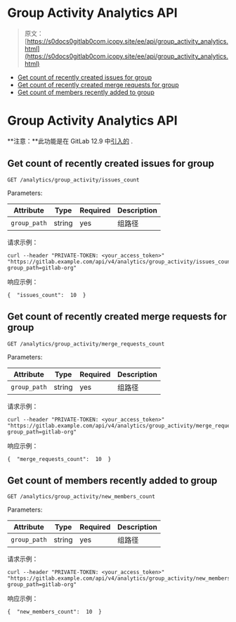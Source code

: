 # Group Activity Analytics API

> 原文：[https://s0docs0gitlab0com.icopy.site/ee/api/group_activity_analytics.html](https://s0docs0gitlab0com.icopy.site/ee/api/group_activity_analytics.html)

*   [Get count of recently created issues for group](#get-count-of-recently-created-issues-for-group)
*   [Get count of recently created merge requests for group](#get-count-of-recently-created-merge-requests-for-group)
*   [Get count of members recently added to group](#get-count-of-members-recently-added-to-group)

# Group Activity Analytics API[](#group-activity-analytics-api "Permalink")

**注意：**此功能是在 GitLab 12.9 中[引入的](https://gitlab.com/gitlab-org/gitlab/-/merge_requests/26460) .

## Get count of recently created issues for group[](#get-count-of-recently-created-issues-for-group "Permalink")

```
GET /analytics/group_activity/issues_count 
```

Parameters:

| Attribute | Type | Required | Description |
| --- | --- | --- | --- |
| `group_path` | string | yes | 组路径 |

请求示例：

```
curl --header "PRIVATE-TOKEN: <your_access_token>" "https://gitlab.example.com/api/v4/analytics/group_activity/issues_count?group_path=gitlab-org" 
```

响应示例：

```
{  "issues_count":  10  } 
```

## Get count of recently created merge requests for group[](#get-count-of-recently-created-merge-requests-for-group "Permalink")

```
GET /analytics/group_activity/merge_requests_count 
```

Parameters:

| Attribute | Type | Required | Description |
| --- | --- | --- | --- |
| `group_path` | string | yes | 组路径 |

请求示例：

```
curl --header "PRIVATE-TOKEN: <your_access_token>" "https://gitlab.example.com/api/v4/analytics/group_activity/merge_requests_count?group_path=gitlab-org" 
```

响应示例：

```
{  "merge_requests_count":  10  } 
```

## Get count of members recently added to group[](#get-count-of-members-recently-added-to-group "Permalink")

```
GET /analytics/group_activity/new_members_count 
```

Parameters:

| Attribute | Type | Required | Description |
| --- | --- | --- | --- |
| `group_path` | string | yes | 组路径 |

请求示例：

```
curl --header "PRIVATE-TOKEN: <your_access_token>" "https://gitlab.example.com/api/v4/analytics/group_activity/new_members_count?group_path=gitlab-org" 
```

响应示例：

```
{  "new_members_count":  10  } 
```